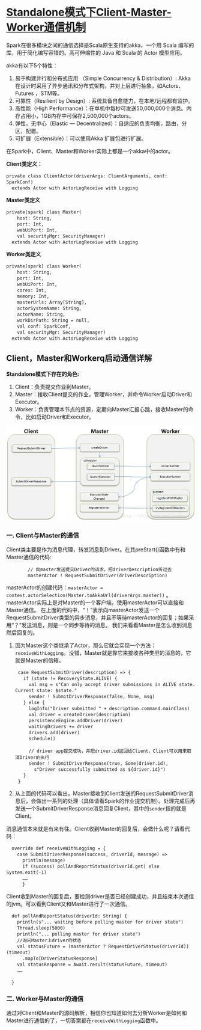 # [Standalone模式下Client-Master-Worker通信机制](http://blog.csdn.net/anzhsoft/article/details/30802603)
Spark在很多模块之间的通信选择是Scala原生支持的akka，一个用 Scala 编写的库，用于简化编写容错的、高可伸缩性的 Java 和 Scala 的 Actor 模型应用。

akka有以下5个特性：

 1. 易于构建并行和分布式应用 （Simple Concurrency & Distribution）:  Akka在设计时采用了异步通讯和分布式架构，并对上层进行抽象，如Actors、Futures ，STM等。
 2. 可靠性（Resilient by Design）: 系统具备自愈能力，在本地/远程都有监护。
 3. 高性能（High Performance）：在单机中每秒可发送50,000,000个消息。内存占用小，1GB内存中可保存2,500,000个actors。
 4. 弹性，无中心（Elastic — Decentralized）：自适应的负责均衡，路由，分区，配置。
 5. 可扩展（Extensible）：可以使用Akka 扩展包进行扩展。

在Spark中，Client、Master和Worker实际上都是一个akka中的actor。

**Client类定义：**

    private class ClientActor(driverArgs: ClientArguments, conf: SparkConf)
      extends Actor with ActorLogReceive with Logging

**Master类定义**

    private[spark] class Master(
        host: String,
        port: Int,
        webUiPort: Int,
        val securityMgr: SecurityManager)
      extends Actor with ActorLogReceive with Logging

**Worker类定义**

    private[spark] class Worker(
        host: String,
        port: Int,
        webUiPort: Int,
        cores: Int,
        memory: Int,
        masterUrls: Array[String],
        actorSystemName: String,
        actorName: String,
        workDirPath: String = null,
        val conf: SparkConf,
        val securityMgr: SecurityManager)
      extends Actor with ActorLogReceive with Logging

## Client，Master和Workerq启动通信详解
**Standalone模式下存在的角色:**

1. Client：负责提交作业到Master。
2. Master：接收Client提交的作业，管理Worker，并命令Worker启动Driver和Executor。
3. Worker：负责管理本节点的资源，定期向Master汇报心跳，接收Master的命令，比如启动Driver和Executor。

![Standalone模式通信架构图](images/Client_Master_Worker通信架构图.png)






### 一. Client与Master的通信
Client类主要是作为消息代理，转发消息到Driver。在其preStart()函数中有和Master通信的代码:

            // 向master发送提交Driver的请求，把driverDescription传过去
            masterActor ! RequestSubmitDriver(driverDescription)

masterActor的创建代码：`masterActor = context.actorSelection(Master.toAkkaUrl(driverArgs.master))` 。masterActor实际上是对Master的一个客户端，使用masterActor可以直接和Master通信。
在上面的代码中，“！”表示向masterActor发送一个RequestSubmitDriver类型的异步消息，并且不等待masterActor的回复；如果采用“？”发送消息，则是一个同步等待的消息。
我们来看看Master是怎么收到消息然后回复的。

1. 因为Master这个类继承了Actor，那么它就会实现一个方法：`receiveWithLogging`。没错，Master就是靠它来接收各种类型的消息的，它就是Master的信箱。

        case RequestSubmitDriver(description) => {
          if (state != RecoveryState.ALIVE) {
            val msg = s"Can only accept driver submissions in ALIVE state. Current state: $state."
            sender ! SubmitDriverResponse(false, None, msg)
          } else {
            logInfo("Driver submitted " + description.command.mainClass)
            val driver = createDriver(description)
            persistenceEngine.addDriver(driver)
            waitingDrivers += driver
            drivers.add(driver)
            schedule()

            // driver app提交成功，并把driver.id返回给Client，Client可以用来取消Driver的执行
            sender ! SubmitDriverResponse(true, Some(driver.id),
              s"Driver successfully submitted as ${driver.id}")
          }
        }

2. 从上面的代码可以看出，Master接收到Client发送的RequestSubmitDriver消息后，会做出一系列的处理（具体请看Spark的作业提交机制）。处理完成后再发送一个SubmitDriverResponse消息回复Client，其中的`sender`指的就是Client。

消息通信本来就是有来有往。Client收到Master的回复后，会做什么呢？请看代码：

      override def receiveWithLogging = {
        case SubmitDriverResponse(success, driverId, message) =>
          println(message)
          if (success) pollAndReportStatus(driverId.get) else System.exit(-1)
          ……
          }

Client收到Master的回复后，要检测driver是否已经创建成功，并且结束本次通信的jvm。可以看到Client又和Master进行了一次通信。

      def pollAndReportStatus(driverId: String) {
        println(s"... waiting before polling master for driver state")
        Thread.sleep(5000)
        println("... polling master for driver state")
        //询问Master上driver的状态
        val statusFuture = (masterActor ? RequestDriverStatus(driverId))(timeout)
          .mapTo[DriverStatusResponse]
        val statusResponse = Await.result(statusFuture, timeout)
        ……

      }

### 二. Worker与Master的通信
通过对Client和Master的源码解析，相信你也知道如何去分析Worker是如何和Master进行通信的了，一切答案都在`receiveWithLogging`函数中。
